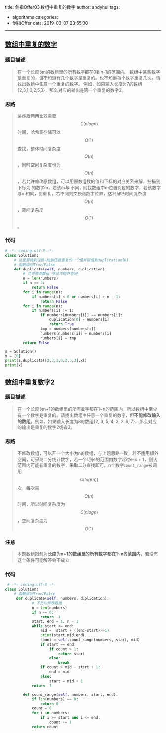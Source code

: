 title: 剑指Offer03 数组中重复的数字
author: andyhui
tags:
  - algorithms
categories:
  - 剑指Offer
date: 2019-03-07 23:55:00
---
## [数组中重复的数字](https://www.nowcoder.com/practice/623a5ac0ea5b4e5f95552655361ae0a8?tpId=0&tqId=0&rp=1&ru=/ta/coding-interviews&qru=/ta/coding-interviews/question-ranking)

### 题目描述

> 在一个长度为n的数组里的所有数字都在0到n-1的范围内。 数组中某些数字是重复的，但不知道有几个数字是重复的。也不知道每个数字重复几次。请找出数组中任意一个重复的数字。 例如，如果输入长度为7的数组{2,3,1,0,2,5,3}，那么对应的输出是第一个重复的数字2。

<!-- more -->

### 思路

> 排序后两两比较需要$$O(nlogn)$$时间，哈希表存储可以$$O(1)$$ 查找，整体时间复杂度$$O(n)$$ ，同时空间复杂度也为$$O(n)$$，若允许修改原数组，可以用原数组数的值和下标的对应关系来解，扫描到下标为i的数字m，若该m与i不同，则找数组中m位置对应的数字，若该数字与m相同，则重复，若不同则交换两数字位置，这种解法时间复杂度$$O(n)$$，空间复杂度$$O(1)$$。

### 代码

```python
# -*- coding:utf-8 -*-
class Solution:
    # 这里要特别注意~找到任意重复的一个值并赋值到duplication[0]
    # 函数返回True/False
    def duplicate(self, numbers, duplication):
        # 允许修改数组 不允许额外空间
        n = len(numbers)
        if n == 0:
            return False
        for i in range(n):
            if numbers[i] < 0 or numbers[i] > n - 1:
                return False
        for i in range(n):
            if numbers[i] != i:
                if numbers[numbers[i]] == numbers[i]:
                    duplication[0] = numbers[i]
                    return True
                tmp = numbers[numbers[i]]
                numbers[numbers[i]] = numbers[i]
                numbers[i] = tmp
        return False

s = Solution()
x = [0]
print(s.duplicate([2,3,1,0,2,5,3],x))
print(x)
```

## 数组中重复数字2

### 题目描述

> 在一个长度为n+1的数组里的所有数字都在1~n的范围内，所以数组中至少有一个数字是重复的。请找出数组中任意一个重复的数字，但**不能修改输入的数组**。例如，如果输入长度为8的数组{2, 3, 5, 4, 3, 2, 6, 7}，那么对应的输出是重复的数字2或者3。

### 思路

> 不修改数组，可以开一个大小为n的数组，与上题思路一致，若不适用额外空间，可采取二分统计数字，若一个s到e的范围内数字超过e-s + 1，则该范围内可能有重复的数字，采取二分查找即可。n个数字`count_range`被调用$$O(log(n))$$次，每次需$$O(n)$$时间，所以时间复杂度为$$O(nlogn)$$，空间复杂度为$$O(1)$$

### 注意

> 本题数组限制为**长度为n+1的数组里的所有数字都在1~n的范围内**，若没有这个条件可能解答会不成立

### 代码

```python
 # -*- coding:utf-8 -*-
class Solution:
    # 函数返回True/False
     def duplicate(self, numbers, duplication):
            # 不允许修改数组
            n = len(numbers)
            if n == 0:
                return -1
            start, end = 1, n - 1
            while start <= end:
                mid =  start + ((end-start)>>1)
                print(start,mid,end)
                count = self.count_range(numbers, start, mid)
                if start == end:
                    if count > 1:
                        return start
                    else:
                        break
                if count > mid - start + 1:
                    end = mid
                else:
                    start = mid + 1
            return -1

        def count_range(self, numbers, start, end):
            if len(numbers) == 0:
                return 0
            count = 0
            for i in numbers:
                if i >= start and i <= end:
                    count += 1
            return count
```

